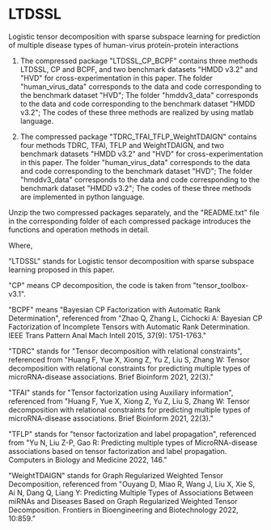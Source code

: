 # LTDSSL
Logistic tensor decomposition with sparse subspace learning for prediction of multiple disease types of human-virus protein-protein interactions

1. The compressed package "LTDSSL_CP_BCPF" contains three methods LTDSSL, CP and BCPF, and two benchmark datasets "HMDD v3.2" and "HVD" for cross-experimentation in this paper.
The folder "human_virus_data" corresponds to the data and code corresponding to the benchmark dataset "HVD";
The folder "hmddv3_data" corresponds to the data and code corresponding to the benchmark dataset "HMDD v3.2";
The codes of these three methods are realized by using matlab language.


2. The compressed package "TDRC_TFAI_TFLP_WeightTDAIGN" contains four methods TDRC, TFAI, TFLP and WeightTDAIGN, and two benchmark datasets "HMDD v3.2" and "HVD" for cross-experimentation in this paper.
The folder "human_virus_data" corresponds to the data and code corresponding to the benchmark dataset "HVD";
The folder "hmddv3_data" corresponds to the data and code corresponding to the benchmark dataset "HMDD v3.2";
The codes of these three methods are implemented in python language.

Unzip the two compressed packages separately, and the "README.txt" file in the corresponding folder of each compressed package introduces the functions and operation methods in detail.

Where,

"LTDSSL" stands for Logistic tensor decomposition with sparse subspace learning proposed in this paper.

"CP" means CP decomposition, the code is taken from "tensor_toolbox-v3.1".

"BCPF" means "Bayesian CP Factorization with Automatic Rank Determination", referenced from "Zhao Q, Zhang L, Cichocki A: Bayesian CP Factorization of Incomplete Tensors with Automatic Rank Determination. IEEE Trans Pattern Anal Mach Intell 2015, 37(9): 1751-1763."

"TDRC" stands for "Tensor decomposition with relational constraints", referenced from "Huang F, Yue X, Xiong Z, Yu Z, Liu S, Zhang W: Tensor decomposition with relational constraints for predicting multiple types of microRNA-disease associations. Brief Bioinform 2021, 22(3)."

"TFAI" stands for "Tensor factorization using Auxiliary information", referenced from "Huang F, Yue X, Xiong Z, Yu Z, Liu S, Zhang W: Tensor decomposition with relational constraints for predicting multiple types of microRNA-disease associations. Brief Bioinform 2021, 22(3)."

"TFLP" stands for "tensor factorization and label propagation", referenced from "Yu N, Liu Z-P, Gao R: Predicting multiple types of MicroRNA-disease associations based on tensor factorization and label propagation. Computers in Biology and Medicine 2022, 146."

"WeightTDAIGN" stands for Graph Regularized Weighted Tensor Decomposition, referenced from "Ouyang D, Miao R, Wang J, Liu X, Xie S, Ai N, Dang Q, Liang Y: Predicting Multiple Types of Associations Between miRNAs and Diseases Based on Graph Regularized Weighted Tensor Decomposition. Frontiers in Bioengineering and Biotechnology 2022, 10:859.”
